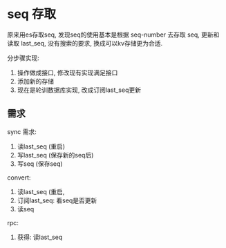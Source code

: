 # seq 存取

原来用es存取seq, 发现seq的使用基本是根据 seq-number 去存取 seq, 更新和读取 last_seq, 没有搜索的要求, 
换成可以kv存储更为合适. 

分步骤实现: 
 1. 操作做成接口, 修改现有实现满足接口
 1. 添加新的存储
 1. 现在是轮训数据库实现, 改成订阅last_seq更新

## 需求

sync 需求: 
 1. 读last_seq  (重启)
 1. 写last_seq (保存新的seq后)
 1. 写seq (保存seq)

convert:
 1. 读last_seq (重启,
 1. 订阅last_seq: 看seq是否更新
 1. 读seq

rpc:
 1. 获得: 读last_seq

## 